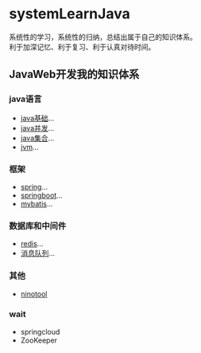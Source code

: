 # systemLearnJava

系统性的学习，系统性的归纳，总结出属于自己的知识体系。  
利于加深记忆、利于复习、利于认真对待时间。  

## JavaWeb开发我的知识体系


### java语言
 - [java基础](https://github.com/HiNinoJay/systemLearnJava/tree/main/java基础/src/main/java)...
 - [java并发](https://github.com/HiNinoJay/systemLearnJava/tree/main/java并发/src/main/java)...
 - [java集合](https://github.com/HiNinoJay/systemLearnJava/tree/main/java集合/src/main/java)...
 - [jvm](https://github.com/HiNinoJay/systemLearnJava/tree/main/jvm/src/main/java)...
 
 
### 框架
 - [spring](https://github.com/HiNinoJay/systemLearnJava/tree/main/spring/src/main/java)...
 - [springboot](https://github.com/HiNinoJay/systemLearnJava/tree/main/springboot/src/main/java)...
 - [mybatis](https://github.com/HiNinoJay/systemLearnJava/tree/main/mybatis/src/main/java)...
 

### 数据库和中间件
 - [redis](https://github.com/HiNinoJay/systemLearnJava/tree/main/redis/src/main/java)...
 - [消息队列](https://github.com/HiNinoJay/systemLearnJava/tree/main/消息队列/src/main/java)...
 

### 其他
 - [ninotool](https://github.com/HiNinoJay/systemLearnJava/tree/main/ninotool/src/main/java)


### wait
- springcloud
- ZooKeeper
